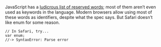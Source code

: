 JavaScript has a [ludicrous list of reserved words](https://developer.mozilla.org/en/Core_JavaScript_1.5_Reference/Reserved_Words); most of them aren’t even used as keywords in the language. Modern browsers allow using most of these words as identifiers, despite what the spec says. But Safari doesn’t like enum for some reason.

```
// In Safari, try...
var enum;
//-> SyntaxError: Parse error
```